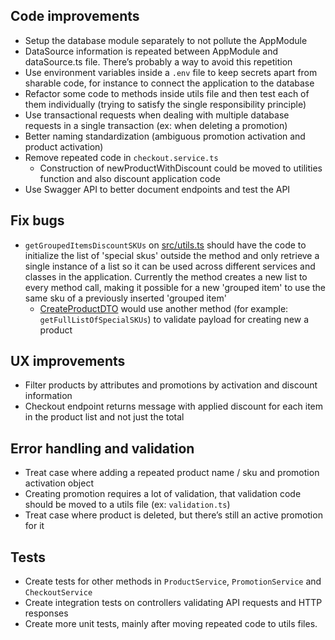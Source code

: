 ## Code improvements

- Setup the database module separately to not pollute the AppModule
- DataSource information is repeated between AppModule and dataSource.ts file. There’s probably a way to avoid this repetition
- Use environment variables inside a `.env` file to keep secrets apart from sharable code, for instance to connect the application to the database
- Refactor some code to methods inside utils file and then test each of them individually (trying to satisfy the single responsibility principle)
- Use transactional requests when dealing with multiple database requests in a single transaction (ex: when deleting a promotion)
- Better naming standardization (ambiguous promotion activation and product activation)
- Remove repeated code in `checkout.service.ts`
  - Construction of newProductWithDiscount could be moved to utilities function and also discount application code
- Use Swagger API to better document endpoints and test the API

## Fix bugs

- `getGroupedItemsDiscountSKUs` on [src/utils.ts](https://github.com/avpalmeira/checkout-api/blob/master/src/utils.ts) should have the code to initialize the list of 'special skus' outside the method and only retrieve a single instance of a list so it can be used across different services and classes in the application. Currently the method creates a new list to every method call, making it possible for a new 'grouped item' to use the same sku of a previously inserted 'grouped item'
  - [CreateProductDTO](https://github.com/avpalmeira/checkout-api/blob/master/src/product/dto/create-product.dto.ts) would use another method (for example: `getFullListOfSpecialSKUs`) to validate payload for creating new a product

## UX improvements

- Filter products by attributes and promotions by activation and discount information
- Checkout endpoint returns message with applied discount for each item in the product list and not just the total

## Error handling and validation

- Treat case where adding a repeated product name / sku and promotion activation object
- Creating promotion requires a lot of validation, that validation code should be moved to a utils file (ex: `validation.ts`)
- Treat case where product is deleted, but there’s still an active promotion for it

## Tests

- Create tests for other methods in `ProductService`, `PromotionService` and `CheckoutService`
- Create integration tests on controllers validating API requests and HTTP responses
- Create more unit tests, mainly after moving repeated code to utils files.
